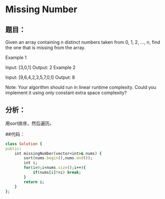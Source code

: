 # Missing Number
## 题目：
Given an array containing n distinct numbers taken from 0, 1, 2, ..., n, find the one that is missing from the array.

Example 1

Input: [3,0,1]
Output: 2
Example 2

Input: [9,6,4,2,3,5,7,0,1]
Output: 8

Note:
Your algorithm should run in linear runtime complexity. Could you implement it using only constant extra space complexity?

## 分析：
用sort排序，然后遍历。<br>

##代码：
```ruby
class Solution {
public:
    int missingNumber(vector<int>& nums) {
        sort(nums.begin(),nums.end());
        int i;
        for(i=0;i<nums.size();i++){
            if(nums[i]!=i) break;
        }
        return i;
    }
};
```
